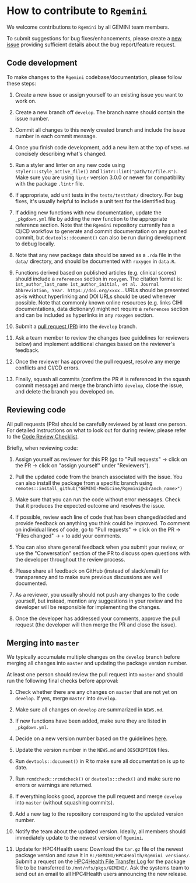 # How to contribute to `Rgemini`

We welcome contributions to `Rgemini` by all GEMINI team members. 

To submit suggestions for bug fixes/enhancements, please create a [new issue](https://github.com/GEMINI-Medicine/Rgemini/issues/) providing sufficient details about the bug report/feature request.

## Code development 

To make changes to the `Rgemini` codebase/documentation, please follow these steps:

1. Create a new issue or assign yourself to an existing issue you want to work on.

2. Create a new branch off `develop`. The branch name should contain the issue number. 

3. Commit all changes to this newly created branch and include the issue number in each commit message. 

4. Once you finish code development, add a new item at the top of `NEWS.md` concisely describing what's changed.
  
6. Run a styler and linter on any new code using `styler:::style_active_file()` and `lintr::lint("path/to/file.R")`. Make sure you are using `lintr` version 3.0.0 or newer for compatibility with the package `.lintr` file.

7. If appropriate, add unit tests in the `tests/testthat/` directory. For bug fixes, it's usually helpful to include a unit test for the identified bug.

8. If adding new functions with new documentation, update the `_pkgdown.yml` file by adding the new function to the appropriate reference section. Note that the `Rgemini` repository currently has a CI/CD workflow to generate and commit documentation on any pushed commit, but `devtools::document()` can also be run during development to debug locally. 

9. Note that any new package data should be saved as a `.rda` file in the `data/` directory, and should be documented with `roxygen` in `data.R`.

10. Functions derived based on published articles (e.g. clinical scores) should include a `references` section in `roxygen`. The citation format is: `1st_author_last_name 1st_author_initial, et al. Journal Abbreviation, Year. https://doi.org/xxxx.`. URLs should be presented as-is without hyperlinking and DOI URLs should be used whenever possible. Note that commonly known online resources (e.g. links CIHI documentations, data dictionary) might not require a `references` section and can be included as hyperlinks in any `roxygen` section.

11. Submit a [pull request (PR)](https://help.github.com/articles/using-pull-requests) into the `develop` branch.

12. Ask a team member to review the changes (see guidelines for reviewers below) and implement additional changes based on the reviewer's feedback.

13. Once the reviewer has approved the pull request, resolve any merge conflicts and CI/CD errors.

14. Finally, squash all commits (confirm the PR # is referenced in the squash commit message) and merge the branch into `develop`, close the issue, and delete the branch you developed on.


## Reviewing code

All pull requests (PRs) should be carefully reviewed by at least one person. For detailed instructions on what to look out for during review, please refer to the
[Code Review Checklist](https://docs.google.com/document/d/16kiIgwWjXYhBM5AFToXD7X9OjqNYs0xQZh9VDfSwYQU/edit?usp=sharing). 

Briefly, when reviewing code:

1. Assign yourself as reviewer for this PR (go to "Pull requests" -> click on the PR -> click on "assign yourself" under "Reviewers").
  
2. Pull the updated code from the branch associated with the issue. You can also install the package from a specific branch using `remotes::install_github("GEMINI-Medicine/Rgemini@<branch_name>")`

3. Make sure that you can run the code without error messages. Check that it produces the expected outcome and resolves the issue. 

4. If possible, review each line of code that has been changed/added and provide feedback on anything you think could be improved. To comment on individual lines of code, go to "Pull requests" -> click on the PR -> "Files changed" -> `+` to add your comments.

5. You can also share general feedback when you submit your review, or use the "Conversation" section of the PR to discuss open questions with the developer throughout the review process.

6. Please share all feedback on GitHub (instead of slack/email) for transparency and to make sure previous discussions are well documented. 

7. As a reviewer, you usually should not push any changes to the code yourself, but instead, mention any suggestions in your review and the developer will be responsible for implementing the changes.

8. Once the developer has addressed your comments, approve the pull request (the developer will then merge the PR and close the issue).


## Merging into `master`

We typically accumulate multiple changes on the `develop` branch before merging all changes into `master` and updating the package version number.

At least one person should review the pull request into `master` and should run the following final checks before approval:

1. Check whether there are any changes on `master` that are not yet on `develop`. If yes, merge `master` into `develop`. 

2. Make sure all changes on `develop` are summarized in `NEWS.md`.

3. If new functions have been added, make sure they are listed in `_pkgdown.yml`. 

4. Decide on a new version number based on the guidelines [here](https://github.com/GEMINI-Medicine/Rgemini#package-versions).

5. Update the version number in the `NEWS.md` and `DESCRIPTION` files.

6. Run `devtools::document()` in R to make sure all documentation is up to date.

7. Run `rcmdcheck::rcmdcheck()` or `devtools::check()` and make sure no errors or warnings are returned.    

8. If everything looks good, approve the pull request and merge `develop` into `master` (without squashing commits).

9. Add a new tag to the repository corresponding to the updated version number. 

10. Notify the team about the updated version. Ideally, all members should immediately update to the newest version of `Rgemini`.

11. Update for HPC4Health users: Download the `tar.gz` file of the newest package version and save it in `R:/GEMINI/HPC4Health/Rgemini versions/`. Submit a request on the [HPC4Health File Transfer Log](https://app.smartsheet.com/sheets/p7P77qF97wcxgr2V4Cr6Vjqw3vjhCpRMQQH3Jwm1) for the package file to be transferred to `/mnt/nfs/pkgs/GEMINI/`. Ask the systems team to send out an email to all HPC4Health users announcing the new release. 
